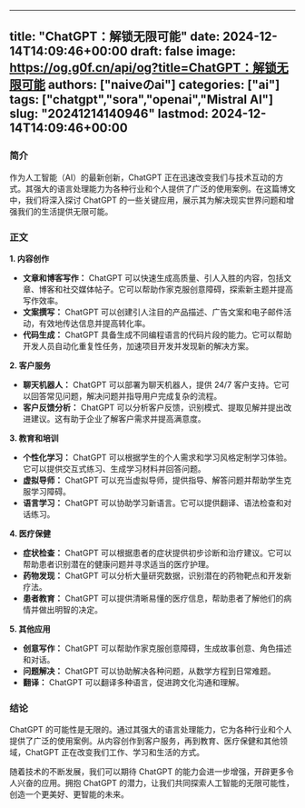 
---
title: "ChatGPT：解锁无限可能"
date: 2024-12-14T14:09:46+00:00
draft: false
image: https://og.g0f.cn/api/og?title=ChatGPT：解锁无限可能
authors: ["naiveのai"]
categories: ["ai"]
tags: ["chatgpt","sora","openai","Mistral AI"]
slug: "20241214140946"
lastmod: 2024-12-14T14:09:46+00:00
---
### 简介

作为人工智能（AI）的最新创新，ChatGPT 正在迅速改变我们与技术互动的方式。其强大的语言处理能力为各种行业和个人提供了广泛的使用案例。在这篇博文中，我们将深入探讨 ChatGPT 的一些关键应用，展示其为解决现实世界问题和增强我们的生活提供无限可能。

### 正文

**1. 内容创作**

* **文章和博客写作：** ChatGPT 可以快速生成高质量、引人入胜的内容，包括文章、博客和社交媒体帖子。它可以帮助作家克服创意障碍，探索新主题并提高写作效率。
* **文案撰写：** ChatGPT 可以创建引人注目的产品描述、广告文案和电子邮件活动，有效地传达信息并提高转化率。
* **代码生成：** ChatGPT 具备生成不同编程语言的代码片段的能力。它可以帮助开发人员自动化重复性任务，加速项目开发并发现新的解决方案。

**2. 客户服务**

* **聊天机器人：** ChatGPT 可以部署为聊天机器人，提供 24/7 客户支持。它可以回答常见问题，解决问题并指导用户完成复杂的流程。
* **客户反馈分析：** ChatGPT 可以分析客户反馈，识别模式、提取见解并提出改进建议。这有助于企业了解客户需求并提高满意度。

**3. 教育和培训**

* **个性化学习：** ChatGPT 可以根据学生的个人需求和学习风格定制学习体验。它可以提供交互式练习、生成学习材料并回答问题。
* **虚拟导师：** ChatGPT 可以充当虚拟导师，提供指导、解答问题并帮助学生克服学习障碍。
* **语言学习：** ChatGPT 可以协助学习新语言。它可以提供翻译、语法检查和对话练习。

**4. 医疗保健**

* **症状检查：** ChatGPT 可以根据患者的症状提供初步诊断和治疗建议。它可以帮助患者识别潜在的健康问题并寻求适当的医疗护理。
* **药物发现：** ChatGPT 可以分析大量研究数据，识别潜在的药物靶点和开发新疗法。
* **患者教育：** ChatGPT 可以提供清晰易懂的医疗信息，帮助患者了解他们的病情并做出明智的决定。

**5. 其他应用**

* **创意写作：** ChatGPT 可以帮助作家克服创意障碍，生成故事创意、角色描述和对话。
* **问题解决：** ChatGPT 可以协助解决各种问题，从数学方程到日常难题。
* **翻译：** ChatGPT 可以翻译多种语言，促进跨文化沟通和理解。

### 结论

ChatGPT 的可能性是无限的。通过其强大的语言处理能力，它为各种行业和个人提供了广泛的使用案例。从内容创作到客户服务，再到教育、医疗保健和其他领域，ChatGPT 正在改变我们工作、学习和生活的方式。

随着技术的不断发展，我们可以期待 ChatGPT 的能力会进一步增强，开辟更多令人兴奋的应用。拥抱 ChatGPT 的潜力，让我们共同探索人工智能的无限可能性，创造一个更美好、更智能的未来。
